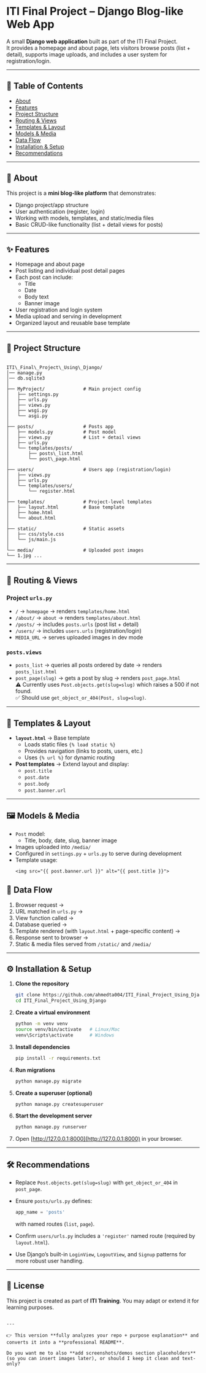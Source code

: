 
# ITI Final Project – Django Blog-like Web App

A small **Django web application** built as part of the ITI Final Project.  
It provides a homepage and about page, lets visitors browse posts (list + detail), supports image uploads, and includes a user system for registration/login.

---

## 📖 Table of Contents
- [About](#about)
- [Features](#features)
- [Project Structure](#project-structure)
- [Routing & Views](#routing--views)
- [Templates & Layout](#templates--layout)
- [Models & Media](#models--media)
- [Data Flow](#data-flow)
- [Installation & Setup](#installation--setup)
- [Recommendations](#recommendations)

---

## 🔎 About
This project is a **mini blog-like platform** that demonstrates:
- Django project/app structure
- User authentication (register, login)
- Working with models, templates, and static/media files
- Basic CRUD-like functionality (list + detail views for posts)

---

## ✨ Features
- Homepage and about page
- Post listing and individual post detail pages
- Each post can include:
  - Title
  - Date
  - Body text
  - Banner image
- User registration and login system
- Media upload and serving in development
- Organized layout and reusable base template

---

## 📂 Project Structure

```

ITI\_Final\_Project\_Using\_Django/
│── manage.py
│── db.sqlite3
│
├── MyProject/              # Main project config
│   ├── settings.py
│   ├── urls.py
│   ├── views.py
│   ├── wsgi.py
│   └── asgi.py
│
├── posts/                  # Posts app
│   ├── models.py           # Post model
│   ├── views.py            # List + detail views
│   ├── urls.py
│   └── templates/posts/
│       ├── posts\_list.html
│       └── post\_page.html
│
├── users/                  # Users app (registration/login)
│   ├── views.py
│   ├── urls.py
│   └── templates/users/
│       └── register.html
│
├── templates/              # Project-level templates
│   ├── layout.html         # Base template
│   ├── home.html
│   └── about.html
│
├── static/                 # Static assets
│   ├── css/style.css
│   └── js/main.js
│
└── media/                  # Uploaded post images
└── 1.jpg ...

````

---

## 🔀 Routing & Views

### Project `urls.py`
- `/` → `homepage` → renders `templates/home.html`
- `/about/` → `about` → renders `templates/about.html`
- `/posts/` → includes `posts.urls` (post list + detail)
- `/users/` → includes `users.urls` (registration/login)
- `MEDIA_URL` → serves uploaded images in dev mode

### `posts.views`
- `posts_list` → queries all posts ordered by date → renders `posts_list.html`
- `post_page(slug)` → gets a post by slug → renders `post_page.html`  
  ⚠️ Currently uses `Post.objects.get(slug=slug)` which raises a 500 if not found.  
  ✅ Should use `get_object_or_404(Post, slug=slug)`.

---

## 🎨 Templates & Layout

- **`layout.html`** → Base template  
  - Loads static files `{% load static %}`
  - Provides navigation (links to posts, users, etc.)
  - Uses `{% url %}` for dynamic routing
- **Post templates** → Extend layout and display:
  - `post.title`
  - `post.date`
  - `post.body`
  - `post.banner.url`

---

## 🖼️ Models & Media

- `Post` model:
  - Title, body, date, slug, banner image
- Images uploaded into `/media/`
- Configured in `settings.py` + `urls.py` to serve during development
- Template usage:
  ```django
  <img src="{{ post.banner.url }}" alt="{{ post.title }}">
  ```

## 🔄 Data Flow

1. Browser request →
2. URL matched in `urls.py` →
3. View function called →
4. Database queried →
5. Template rendered (with `layout.html` + page-specific content) →
6. Response sent to browser →
7. Static & media files served from `/static/` and `/media/`

---

## ⚙️ Installation & Setup

1. **Clone the repository**

   ```bash
   git clone https://github.com/ahmedta004/ITI_Final_Project_Using_Django.git
   cd ITI_Final_Project_Using_Django
   ```

2. **Create a virtual environment**

   ```bash
   python -m venv venv
   source venv/bin/activate   # Linux/Mac
   venv\Scripts\activate      # Windows
   ```

3. **Install dependencies**

   ```bash
   pip install -r requirements.txt
   ```

4. **Run migrations**

   ```bash
   python manage.py migrate
   ```

5. **Create a superuser (optional)**

   ```bash
   python manage.py createsuperuser
   ```

6. **Start the development server**

   ```bash
   python manage.py runserver
   ```

7. Open [http://127.0.0.1:8000](http://127.0.0.1:8000) in your browser.

---

## 🛠️ Recommendations

* Replace `Post.objects.get(slug=slug)` with `get_object_or_404` in `post_page`.
* Ensure `posts/urls.py` defines:

  ```python
  app_name = 'posts'
  ```

  with named routes (`list`, `page`).
* Confirm `users/urls.py` includes a `'register'` named route (required by `layout.html`).
* Use Django’s built-in `LoginView`, `LogoutView`, and `Signup` patterns for more robust user handling.

---

## 📌 License

This project is created as part of **ITI Training**.
You may adapt or extend it for learning purposes.

```

---

👉 This version **fully analyzes your repo + purpose explanation** and converts it into a **professional README**.  

Do you want me to also **add screenshots/demos section placeholders** (so you can insert images later), or should I keep it clean and text-only?
```
